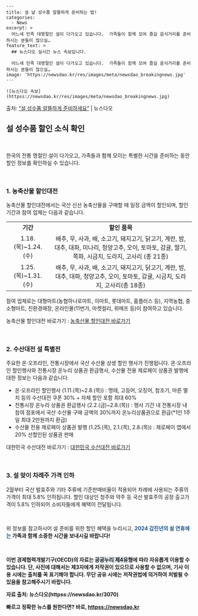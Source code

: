     ---
    title: 설 날 성수품 알뜰하게 준비하는 법!
    categories:
      - News
    excerpt: >
      어느새 민족 대명절인 설이 다가오고 있습니다.  가족들이 함께 모여 즐길 음식거리를 준비하시는 분들이 많으실…
    feature_text: >
      ## 뉴스다오 실시간 뉴스 속보입니다.
    
      어느새 민족 대명절인 설이 다가오고 있습니다.  가족들이 함께 모여 즐길 음식거리를 준비하시는 분들이 많으실…
    image: 'https://newsdao.kr/res/images/meta/newsdao_breakingnews.jpg'
    ---
    
    ![뉴스다오 속보](httpss://newsdao.kr/res/images/meta/newsdao_breakingnews.jpg)

<p>출처: <a href="httpss://newsdao.kr/3070" rel="dofollow">“설 성수품 알뜰하게 준비하세요”</a> | 뉴스다오</p>

<h2 data-ke-size="size26">설 성수품 할인 소식 확인</h2>
<p data-ke-size="size16">&nbsp;</p>
한국의 전통 명절인 설이 다가오고, 가족들과 함께 모이는 특별한 시간을 준비하는 동안 할인 정보를 확인하실 수 있습니다.
<p data-ke-size="size16">&nbsp;</p>

<h3>1. 농축산물 할인대전</h3>
<p data-ke-size="size16">농축산물 할인대전에서는 국산 신선 농축산물을 구매할 때 일정 금액이 할인되며, 할인 기간과 참여 업체는 다음과 같습니다.</p>
<table>
	<tr>
		<td style="text-align: center; height: 17px;"><b>기간</b></td>
		<td style="text-align: center; height: 17px;"><b>할인 품목</b></td>
	</tr>
	<tr>
		<td style="text-align: center; height: 17px;">1.18.(목)~1.24.(수)</td>
		<td style="text-align: center; height: 17px;">배추, 무, 사과, 배, 소고기, 돼지고기, 닭고기, 계란, 밤, 대추, 대파, 미나리, 청양고추, 오이, 토마토, 감귤, 딸기, 쪽파, 시금치, 도라지, 고사리 (총 21종)</td>
	</tr>
	<tr>
		<td style="text-align: center; height: 17px;">1.25.(목)~1.31.(수)</td>
		<td style="text-align: center; height: 17px;">배추, 무, 사과, 배, 소고기, 돼지고기, 닭고기, 계란, 밤, 대추, 대파, 청양고추, 오이, 토마토, 감귤, 시금치, 도라지, 고사리(총 18종)</td>
	</tr>
</table>
<p>참여 업체로는 대형마트(농협하나로마트, 이마트, 롯데마트, 홈플러스 등), 지역농협, 중소형마트, 친환경매장, 온라인몰(11번가, 마켓컬리, 위메프 등)이 참여하고 있습니다.</p>
<p>농축산물 할인대전 바로가기 : <a href="httpss://www.samplelink.com">농축산물 할인대전 바로가기</a></p>
<p data-ke-size="size16">&nbsp;</p>

<h3>2. 수산대전 설 특별전</h3>
<p>주요한 온·오프라인, 전통시장에서 국산 수산물 상생 할인 행사가 진행됩니다. 온·오프라인 할인행사와 전통시장 온누리 상품권 환급행사, 수산물 전용 제로페이 상품권 발행에 대한 정보는 다음과 같습니다.</p>
<ul>
	<li>온·오프라인 할인행사 (1.11.(목)~2.8.(목)) : 명태, 고등어, 오징어, 참조기, 마른 멸치 등의 수산대전 쿠폰 30% + 자체 할인 포함 최대 60%</li>
	<li>전통시장 온누리 상품권 환급행사 (2.2.(금)~2.8.(목)) : 행사 기간 내 전통시장 내 참여 점포에서 국산 수산물 구매 금액의 30%까지 온누리상품권으로 환급(*1인 1주일 최대 2만원까지 환급)</li>
	<li>수산물 전용 제로페이 상품권 발행 (1.25.(목), 2.1.(목), 2.8.(목)) : 제로페이 앱에서 20% 선할인된 상품권 판매</li>
</ul>
<p>대한민국 수산대전 바로가기 : <a href="httpss://www.samplelink.com">대한민국 수산대전 바로가기</a></p>
<p data-ke-size="size16">&nbsp;</p>

<h3>3. 설 맞이 차례주 가격 인하</h3>
<p>2월부터 국산 발효주와 기타 주류에 기준판매비율이 적용되어 차례에 사용되는 주류의 가격이 최대 5.8% 인하됩니다. 할인 대상인 청주와 약주 등 국산 발효주의 공장 출고가격이 5.8% 인하되어 소비자들에게 혜택이 전달됩니다.</p>
<p data-ke-size="size16">&nbsp;</p>
<p>위 정보를 참고하시어 설 준비를 위한 할인 혜택을 누리시고, <b><span style="color: #1a5490;">2024 갑진년의 설 연휴에는</span><b> 가족과 함께 소중한 시간을 보내시길 바랍니다!</p>
<p data-ke-size="size16">&nbsp;</p>
<p>이번 경제협력개발기구(OECD)의 자료는 <b><span style="background-color: #21538527;">공공누리 제4유형</span></b>에 따라 자유롭게 이용할 수 있습니다. 단, 사진에 대해서는 제3자에게 저작권이 있으므로 사용할 수 없으며, 기사 이용 시에는 출처를 꼭 표기해야 합니다. 무단 공유 시에는 저작권법에 의거하여 처벌될 수 있음을 참고해주시기 바랍니다.</p>
<p>자료 출처: 뉴스다오(httpss://newsdao.kr/3070)</p> 

빠르고 정확한 뉴스를 원한다면? 바로, <a href="httpss://newsdao.kr" rel="dofollow">httpss://newsdao.kr</a>


    